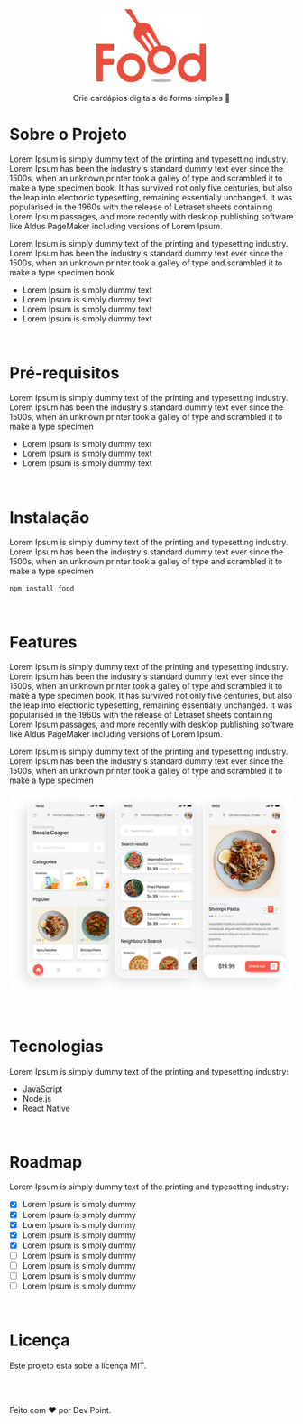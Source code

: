 <p align="center">
  <img src="https://github.com/devpoint-oficial/exercicio-jspro/blob/main/logo.png" alt="Food" width="200">
</p>

<p align="center">
  Crie cardápios digitais de forma simples 🍕
</p>

<h1>Sobre o  Projeto</h1>
<p>Lorem Ipsum is simply dummy text of the printing and typesetting industry. Lorem Ipsum has been the industry's standard dummy text ever since the 1500s, when an unknown printer took a galley of type and scrambled it to make a type specimen book. It has survived not only five centuries, but also the leap into electronic typesetting, remaining essentially unchanged. It was popularised in the 1960s with the release of Letraset sheets containing Lorem Ipsum passages, and more recently with desktop publishing software like Aldus PageMaker including versions of Lorem Ipsum.</p>

<p>Lorem Ipsum is simply dummy text of the printing and typesetting industry. Lorem Ipsum has been the industry's standard dummy text ever since the 1500s, when an unknown printer took a galley of type and scrambled it to make a type specimen book.</p>

<ul>
  <li>Lorem Ipsum is simply dummy text</li>
  <li>Lorem Ipsum is simply dummy text</li>
  <li>Lorem Ipsum is simply dummy text</li>
  <li>Lorem Ipsum is simply dummy text</li>
</ul>
<br>

<h1>Pré-requisitos</h1>
<p>Lorem Ipsum is simply dummy text of the printing and typesetting industry. Lorem Ipsum has been the industry's standard dummy text ever since the 1500s, when an unknown printer took a galley of type and scrambled it to make a type specimen</p>

<ul>
  <li>Lorem Ipsum is simply dummy text</li>
  <li>Lorem Ipsum is simply dummy text</li>
  <li>Lorem Ipsum is simply dummy text</li>
</ul>
<br>

<h1>Instalação</h1>
<p>Lorem Ipsum is simply dummy text of the printing and typesetting industry. Lorem Ipsum has been the industry's standard dummy text ever since the 1500s, when an unknown printer took a galley of type and scrambled it to make a type specimen</p>

```
npm install food
```
<br>

<h1>Features</h1>
<p>Lorem Ipsum is simply dummy text of the printing and typesetting industry. Lorem Ipsum has been the industry's standard dummy text ever since the 1500s, when an unknown printer took a galley of type and scrambled it to make a type specimen book. It has survived not only five centuries, but also the leap into electronic typesetting, remaining essentially unchanged. It was popularised in the 1960s with the release of Letraset sheets containing Lorem Ipsum passages, and more recently with desktop publishing software like Aldus PageMaker including versions of Lorem Ipsum.</p>

<p>Lorem Ipsum is simply dummy text of the printing and typesetting industry. Lorem Ipsum has been the industry's standard dummy text ever since the 1500s, when an unknown printer took a galley of type and scrambled it to make a type specimen</p>

<p align="center">
  <img src="https://github.com/devpoint-oficial/exercicio-jspro/blob/main/mobile.png" alt="Food" >
</p>
<br>

<h1>Tecnologias</h1>
<p>Lorem Ipsum is simply dummy text of the printing and typesetting industry:</p>

<ul>
  <li>JavaScript</li>
  <li>Node.js</li>
  <li>React Native</li>  
</ul>
<br>

<h1>Roadmap</h1>
<p>Lorem Ipsum is simply dummy text of the printing and typesetting industry:</p>

- [x] Lorem Ipsum is simply dummy
- [x] Lorem Ipsum is simply dummy
- [x] Lorem Ipsum is simply dummy
- [x] Lorem Ipsum is simply dummy
- [x] Lorem Ipsum is simply dummy
- [ ] Lorem Ipsum is simply dummy
- [ ] Lorem Ipsum is simply dummy
- [ ] Lorem Ipsum is simply dummy
- [ ] Lorem Ipsum is simply dummy
<br>

<h1>Licença</h1>
<p>Este projeto esta sobe a licença MIT.</p>
<br><br>

<p>Feito com ❤️ por Dev Point.</p>




